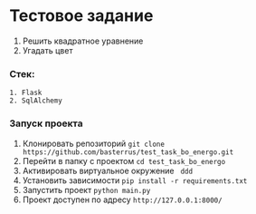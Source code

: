 # Тестовое задание
1. Решить квадратное уравнение
2. Угадать цвет

### Стек:
    1. Flask
    2. SqlAlchemy


### Запуск проекта
1. Клонировать репозиторий `git clone https://github.com/basterrus/test_task_bo_energo.git`
2. Перейти в папку с проектом `cd test_task_bo_energo`
3. Активировать виртуальное окружение ` ddd`   
4. Установить зависимости `pip install -r requirements.txt`   
3. Запустить проект `python main.py`
4. Проект доступен по адресу `http://127.0.0.1:8000/`